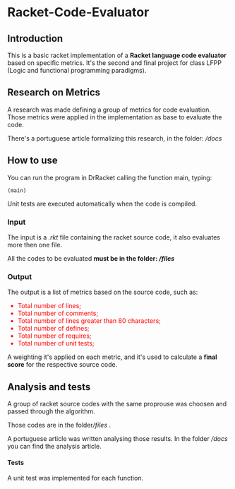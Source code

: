 # Racket-Code-Evaluator

## Introduction
This is a basic racket implementation of a <b>Racket language code evaluator</b> based on specific metrics. It's the second and final project for class LFPP (Logic and functional programming paradigms).

## Research on Metrics
<p>A research was made defining a group of metrics for code evaluation. Those metrics were applied in the implementation as base to evaluate the code.</p>
<p>There's a portuguese article formalizing this research, in the folder: <i>/docs</i></p>

## How to use
You can run the program in DrRacket calling the function main, typing:

    (main)

Unit tests are executed automatically when the code is compiled.

### Input

<p>The input is a <i>.rkt</i> file containing the racket source code, it also evaluates more then one file.</p>
<p>All the codes to be evaluated <b>must be in the folder: <i>/files</i></b></p>


### Output

The output is a list of metrics based on the source code, such as:
<ul style = "color: red;">
<li>Total number of lines;</li>
<li>Total number of comments;</li>
<li>Total number of lines greater than 80 characters;</li>
<li>Total number of defines;</li>
<li>Total number of requires;</li>
<li>Total number of unit tests;</li>
</ul>

A weighting it's applied on each metric, and it's used to calculate a <b>final score</b> for the respective source code.

## Analysis and tests
<p>A group of racket source codes with the same proprouse was choosen and passed through the algorithm. </p>
<p>Those codes are in the folder<i>/files</i> .</p>
<p>A portuguese article was written analysing those results. In the folder <i>/docs</i> you can find the analysis article.</p>


#### Tests

A unit test was implemented for each function.

